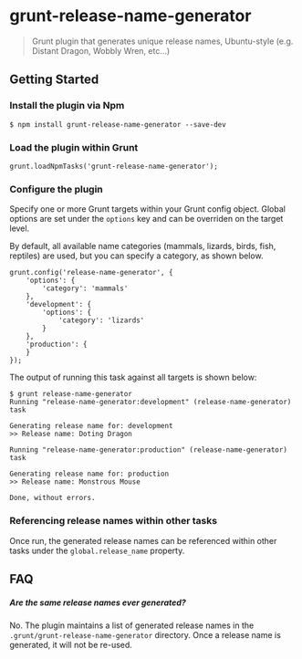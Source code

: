 grunt-release-name-generator
============================

> Grunt plugin that generates unique release names, Ubuntu-style (e.g. Distant Dragon, Wobbly Wren, etc...)

## Getting Started

### Install the plugin via Npm

```
$ npm install grunt-release-name-generator --save-dev
```

### Load the plugin within Grunt

```
grunt.loadNpmTasks('grunt-release-name-generator');
```

### Configure the plugin

Specify one or more Grunt targets within your Grunt config object. Global options are set under the `options` key and can be overriden on the target level.

By default, all available name categories (mammals, lizards, birds, fish, reptiles) are used, but you can specify a category, as shown below.

```
grunt.config('release-name-generator', {
    'options': {
        'category': 'mammals'
    },
    'development': {
        'options': {
            'category': 'lizards'
        }
    },
    'production': {
    }
});
```

The output of running this task against all targets is shown below:

```
$ grunt release-name-generator
Running "release-name-generator:development" (release-name-generator) task

Generating release name for: development
>> Release name: Doting Dragon

Running "release-name-generator:production" (release-name-generator) task

Generating release name for: production
>> Release name: Monstrous Mouse

Done, without errors.
```

### Referencing release names within other tasks

Once run, the generated release names can be referenced within other tasks under the `global.release_name` property.

## FAQ

##### Are the same release names ever generated?

No. The plugin maintains a list of generated release names in the `.grunt/grunt-release-name-generator` directory. Once a release name is generated, it will not be re-used.